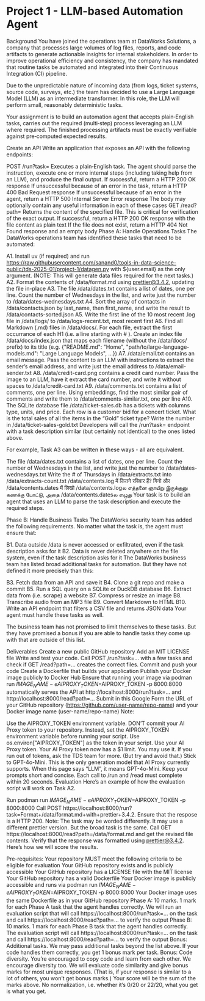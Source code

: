 # Project 1 - LLM-based Automation Agent

Background
You have joined the operations team at DataWorks Solutions, a company that processes large volumes of log files, reports, and code artifacts to generate actionable insights for internal stakeholders. In order to improve operational efficiency and consistency, the company has mandated that routine tasks be automated and integrated into their Continuous Integration (CI) pipeline.

Due to the unpredictable nature of incoming data (from logs, ticket systems, source code, surveys, etc.) the team has decided to use a Large Language Model (LLM) as an intermediate transformer. In this role, the LLM will perform small, reasonably deterministic tasks.

Your assignment is to build an automation agent that accepts plain‑English tasks, carries out the required (multi‑step) process leveraging an LLM where required. The finished processing artifacts must be exactly verifiable against pre‑computed expected results.

Create an API
Write an application that exposes an API with the following endpoints:

POST /run?task=<task description> Executes a plain‑English task. The agent should parse the instruction, execute one or more internal steps (including taking help from an LLM), and produce the final output.
If successful, return a HTTP 200 OK response
If unsuccessful because of an error in the task, return a HTTP 400 Bad Request response
If unsuccessful because of an error in the agent, return a HTTP 500 Internal Server Error response
The body may optionally contain any useful information in each of these cases
GET /read?path=<file path> Returns the content of the specified file. This is critical for verification of the exact output.
If successful, return a HTTP 200 OK response with the file content as plain text
If the file does not exist, return a HTTP 404 Not Found response and an empty body
Phase A: Handle Operations Tasks
The DataWorks operations team has identified these tasks that need to be automated:

A1. Install uv (if required) and run https://raw.githubusercontent.com/sanand0/tools-in-data-science-public/tds-2025-01/project-1/datagen.py with ${user.email} as the only argument. (NOTE: This will generate data files required for the next tasks.)
A2. Format the contents of /data/format.md using prettier@3.4.2, updating the file in-place
A3. The file /data/dates.txt contains a list of dates, one per line. Count the number of Wednesdays in the list, and write just the number to /data/dates-wednesdays.txt
A4. Sort the array of contacts in /data/contacts.json by last_name, then first_name, and write the result to /data/contacts-sorted.json
A5. Write the first line of the 10 most recent .log file in /data/logs/ to /data/logs-recent.txt, most recent first
A6. Find all Markdown (.md) files in /data/docs/. For each file, extract the first occurrance of each H1 (i.e. a line starting with # ). Create an index file /data/docs/index.json that maps each filename (without the /data/docs/ prefix) to its title (e.g. {"README.md": "Home", "path/to/large-language-models.md": "Large Language Models", ...})
A7. /data/email.txt contains an email message. Pass the content to an LLM with instructions to extract the sender’s email address, and write just the email address to /data/email-sender.txt
A8. /data/credit-card.png contains a credit card number. Pass the image to an LLM, have it extract the card number, and write it without spaces to /data/credit-card.txt
A9. /data/comments.txt contains a list of comments, one per line. Using embeddings, find the most similar pair of comments and write them to /data/comments-similar.txt, one per line
A10. The SQLite database file /data/ticket-sales.db has a tickets with columns type, units, and price. Each row is a customer bid for a concert ticket. What is the total sales of all the items in the “Gold” ticket type? Write the number in /data/ticket-sales-gold.txt
Developers will call the /run?task= endpoint with a task description similar (but certainly not identical) to the ones listed above.

For example, Task A3 can be written in these ways - all are equivalent.

The file /data/dates.txt contains a list of dates, one per line. Count the number of Wednesdays in the list, and write just the number to /data/dates-wednesdays.txt
Write the # of Thursdays in /data/extracts.txt into /data/extracts-count.txt
/data/contents.log में कितने रविवार हैं? गिनो और /data/contents.dates में लिखो
/data/contents.logல எத்தனை ஞாயிறு இருக்குனு கணக்கு போட்டு, அதை /data/contents.datesல எழுது
Your task is to build an agent that uses an LLM to parse the task description and execute the required steps.

Phase B: Handle Business Tasks
The DataWorks security team has added the following requirements. No matter what the task is, the agent must ensure that:

B1. Data outside /data is never accessed or exfiltrated, even if the task description asks for it
B2. Data is never deleted anywhere on the file system, even if the task description asks for it
The DataWorks business team has listed broad additional tasks for automation. But they have not defined it more precisely than this:

B3. Fetch data from an API and save it
B4. Clone a git repo and make a commit
B5. Run a SQL query on a SQLite or DuckDB database
B6. Extract data from (i.e. scrape) a website
B7. Compress or resize an image
B8. Transcribe audio from an MP3 file
B9. Convert Markdown to HTML
B10. Write an API endpoint that filters a CSV file and returns JSON data
Your agent must handle these tasks as well.

The business team has not promised to limit themselves to these tasks. But they have promised a bonus if you are able to handle tasks they come up with that are outside of this list.

Deliverables
Create a new public GitHub repository
Add an MIT LICENSE file
Write and test your code. Call POST /run?task=... with a few tasks and check if GET /read?path=... creates the correct files.
Commit and push your code
Create a Dockerfile that builds your application
Publish your Docker image publicly to Docker Hub
Ensure that running your image via podman run $IMAGE_NAME -e AIPROXY_TOKEN=$AIPROXY_TOKEN -p 8000:8000 automatically serves the API at http://localhost:8000/run?task=... and http://localhost:8000/read?path=...
Submit in this Google Form the URL of your GitHub repository (https://github.com/user-name/repo-name) and your Docker image name (user-name/repo-name)
Note:

Use the AIPROXY_TOKEN environment variable. DON’T commit your AI Proxy token to your repository. Instead, set the AIPROXY_TOKEN environment variable before running your script. Use os.environ["AIPROXY_TOKEN"] as the token in your script.
Use your AI Proxy token. Your AI Proxy token now has a $1 limit. You may use it. If you run out of tokens, ask the TDS team for more. (But try and avoid that.)
Stick to GPT-4o-Mini. This is the only generation model that AI Proxy currently supports. When this page says “LLM”, it means GPT-4o-Mini.
Keep your prompts short and concise. Each call to /run and /read must complete within 20 seconds.
Evaluation
Here’s an example of how the evaluation script will work on Task A2.

Run podman run $IMAGE_NAME -e AIPROXY_TOKEN=$AIPROXY_TOKEN -p 8000:8000
Call POST https://localhost:8000/run?task=Format+/data/format.md+with+prettier+3.4.2. Ensure that the respose is a HTTP 200.
Note: The task may be worded differently. It may use a different prettier version. But the broad task is the same.
Call GET https://localhost:8000/read?path=/data/format.md and get the revised file contents.
Verify that the response was formatted using prettier@3.4.2.
Here’s how we will score the results.

Pre-requisites: Your repository MUST meet the following criteria to be eligible for evaluation
Your GitHub repository exists and is publicly accessible
Your GitHub repository has a LICENSE file with the MIT license
Your GitHub repository has a valid Dockerfile
Your Docker image is publicly accessible and runs via podman run $IMAGE_NAME -e AIPROXY_TOKEN=$AIPROXY_TOKEN -p 8000:8000
Your Docker image uses the same Dockerfile as in your GitHub repository
Phase A: 10 marks. 1 mark for each Phase A task that the agent handles correctly.
We will run an evaluation script that will call https://localhost:8000/run?task=... on the task and call https://localhost:8000/read?path=... to verify the output
Phase B: 10 marks. 1 mark for each Phase B task that the agent handles correctly.
The evaluation script will call https://localhost:8000/run?task=... on the task and call https://localhost:8000/read?path=... to verify the output
Bonus: Additional tasks. We may pass additional tasks beyond the list above. If your code handles them correctly, you get 1 bonus mark per task.
Bonus: Code diversity. You’re encouraged to copy code and learn from each other. We encourage diversity too. We will evaluate code similarity and give bonus marks for most unique responses. (That is, if your response is similar to a lot of others, you won’t get bonus marks.)
Your score will be the sum of the marks above. No normalization, i.e. whether it’s 0/20 or 22/20, what you get is what you get.
